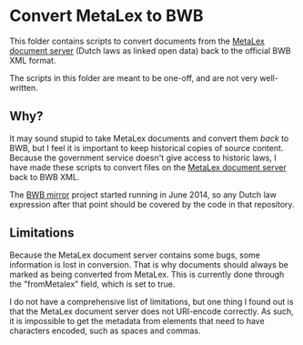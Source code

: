 Convert MetaLex to BWB
======================
This folder contains scripts to convert documents from the [MetaLex document server](http://doc.metalex.eu/) (Dutch laws as linked open data) back to the official BWB XML format.

The scripts in this folder are meant to be one-off, and are not very well-written.

Why?
----
It may sound stupid to take MetaLex documents and convert them *back* to BWB, but I feel it is important to keep historical copies of source content. Because the government service doesn't give access to historic laws, I have made these scripts to convert files on the [MetaLex document server](http://doc.metalex.eu/) back to BWB XML.

The [BWB mirror](https://github.com/statengeneraal/tools-scripts/tree/master/scripts/laws_in_couchdb) project started running in June 2014, so any Dutch law expression after that point should be covered by the code in that repository. 

Limitations 
-----------
Because the MetaLex document server contains some bugs, some information is lost in conversion. That is why documents should always be marked as being converted from MetaLex. This is currently done through the "fromMetalex" field, which is set to true.

I do not have a comprehensive list of limitations, but one thing I found out is that the MetaLex document server does not URI-encode correctly. As such, it is impossible to get the metadata from elements that need to have characters encoded, such as spaces and commas. 

